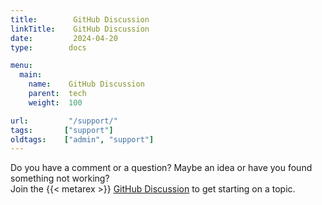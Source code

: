 ```yaml
---
title:        GitHub Discussion 
linkTitle:    GitHub Discussion
date:         2024-04-20
type:        docs

menu:
  main:
    name:    GitHub Discussion
    parent:  tech
    weight:  100

url:         "/support/"
tags:       ["support"] 
oldtags:    ["admin", "support"]
---
```


Do you have a comment or a question?  Maybe an idea or have you found something not working?  
Join the {{< metarex >}} [GitHub Discussion][DB] to get starting on a topic.

[DB]: https://github.com/orgs/metarex-media/discussions
